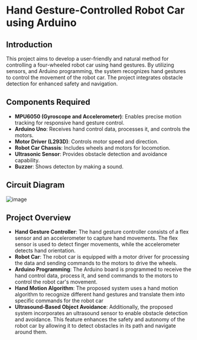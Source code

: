 # Hand Gesture-Controlled Robot Car using Arduino

## Introduction
This project aims to develop a user-friendly and natural method for controlling a four-wheeled robot car using hand gestures. By utilizing sensors, and Arduino programming, the system recognizes hand gestures to control the movement of the robot car. The project integrates obstacle detection for enhanced safety and navigation.

## Components Required
- **MPU6050 (Gyroscope and Accelerometer)**: Enables precise motion tracking for responsive hand gesture control.
- **Arduino Uno**: Receives hand control data, processes it, and controls the motors.
- **Motor Driver (L293D)**: Controls motor speed and direction.
- **Robot Car Chassis**: Includes wheels and motors for locomotion.
- **Ultrasonic Sensor**: Provides obstacle detection and avoidance capability.
- **Buzzer**: Shows detecton by making a sound.

## Circuit Diagram
![image](https://github.com/user-attachments/assets/81422c9e-9a08-41a8-b64c-9632d5ce8e41)

## Project Overview
- **Hand Gesture Controller**: The hand gesture controller consists of a flex sensor and an accelerometer to capture hand movements. The flex sensor is used to detect finger movements, while the accelerometer detects hand orientation.
- **Robot Car**: The robot car is equipped with a motor driver for processing the data and sending commands to the motors to drive the wheels.
- **Arduino Programming**: The Arduino board is programmed to receive the hand control data, process it, and send commands to the motors to control the robot car's movement.
- **Hand Motion Algorithm**: The proposed system uses a hand motion algorithm to recognize different hand gestures and translate them into specific commands for the robot car
- **Ultrasound-Based Object Avoidance**: Additionally, the proposed system incorporates an ultrasound sensor to enable obstacle detection and avoidance. This feature enhances the safety and autonomy of the robot car by allowing it to detect obstacles in its path and navigate around them.
